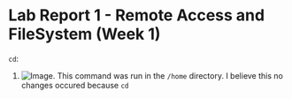 # Lab Report 1 - Remote Access and FileSystem (Week 1)
`cd`:
  1. ![Image](https://ucsdcloud-my.sharepoint.com/:i:/g/personal/fyash_ucsd_edu/EfGW9wG41clDuqHJZBXEIp4B1iKeX1SvmwClfISonGIbkw?e=gVpBn0). This command was run in the `/home` directory. I believe this no changes occured because `cd` 
